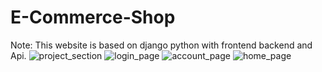 # E-Commerce-Shop
Note: This website is based on django python with frontend backend and Api.
![project_section](https://github.com/user-attachments/assets/6118b3ae-5dcf-4caf-bf7c-610e050028ec)
![login_page](https://github.com/user-attachments/assets/840ee5b2-0ee5-4753-9188-9bfc2075b530)
![account_page](https://github.com/user-attachments/assets/952c6365-352b-43eb-b002-da0125643e70)
![home_page](https://github.com/user-attachments/assets/361840b6-81be-4077-a27b-f0b1882c5c20)
